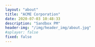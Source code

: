 ```yaml
---
layout: "about"
title: "ACME Corporation"
date: 2020-07-03 10:48:33
description: "Sandbox PM"
header-img: "/img/header_img/about.jpg"
#aplayer: false
fixed: false
---
```

